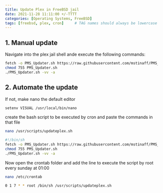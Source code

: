 ```yaml
---
title: Update Plex in FreeBSD jail
date: 2021-11-28 11:11:00 +/-TTTT
categories: [Operating Systems, FreeBSD]
tags: [freebsd, plex, cron]     # TAG names should always be lowercase
---
```


## 1. Manual update

Navigate into the plex jail shell ande execute the following commands:
```bash
fetch -o PMS_Updater.sh https://raw.githubusercontent.com/mstinaff/PMS_Updater/master/PMS_Updater.sh
chmod 755 PMS_Updater.sh
./PMS_Updater.sh -vv -a
```

## 2. Automate the update
If not, make nano the default editor
```bash
setenv VISUAL /usr/local/bin/nano
```
create the bash script to be executed by cron and paste the commands in that file
```bash
nano /usr/scripts/updateplex.sh
```

```bash
#!/bin/sh
fetch -o PMS_Updater.sh https://raw.githubusercontent.com/mstinaff/PMS_Updater/master/PMS_Updater.sh
chmod 755 PMS_Updater.sh
./PMS_Updater.sh -vv -a
```

Now open the crontab folder and add the line to execute the script by root every sunday at 01:00
```bash
nano /etc/crontab
```
```bash
0 1 7 * * root /bin/sh /usr/scripts/updateplex.sh
```